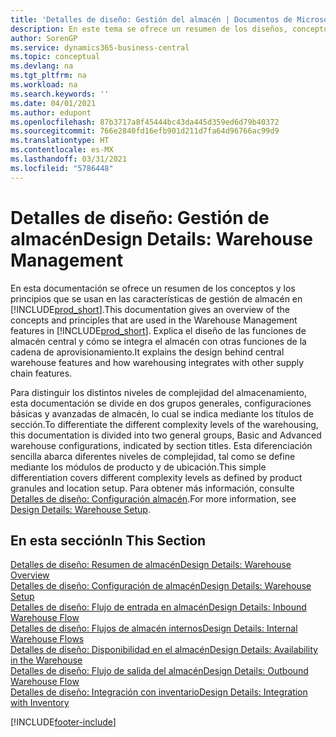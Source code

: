 ```yaml
---
title: 'Detalles de diseño: Gestión del almacén | Documentos de Microsoft'
description: En este tema se ofrece un resumen de los diseños, conceptos y principios que están detrás de las características de gestión de almacén en Business Central.
author: SorenGP
ms.service: dynamics365-business-central
ms.topic: conceptual
ms.devlang: na
ms.tgt_pltfrm: na
ms.workload: na
ms.search.keywords: ''
ms.date: 04/01/2021
ms.author: edupont
ms.openlocfilehash: 87b3717a8f45444bc43da445d359ed6d79b40372
ms.sourcegitcommit: 766e2840fd16efb901d211d7fa64d96766ac99d9
ms.translationtype: HT
ms.contentlocale: es-MX
ms.lasthandoff: 03/31/2021
ms.locfileid: "5786448"
---
```

# <a name="design-details-warehouse-management"></a><span data-ttu-id="52207-103">Detalles de diseño: Gestión de almacén</span><span class="sxs-lookup"><span data-stu-id="52207-103">Design Details: Warehouse Management</span></span>
<span data-ttu-id="52207-104">En esta documentación se ofrece un resumen de los conceptos y los principios que se usan en las características de gestión de almacén en [!INCLUDE[prod_short](includes/prod_short.md)].</span><span class="sxs-lookup"><span data-stu-id="52207-104">This documentation gives an overview of the concepts and principles that are used in the Warehouse Management features in [!INCLUDE[prod_short](includes/prod_short.md)].</span></span> <span data-ttu-id="52207-105">Explica el diseño de las funciones de almacén central y cómo se integra el almacén con otras funciones de la cadena de aprovisionamiento.</span><span class="sxs-lookup"><span data-stu-id="52207-105">It explains the design behind central warehouse features and how warehousing integrates with other supply chain features.</span></span>  

<span data-ttu-id="52207-106">Para distinguir los distintos niveles de complejidad del almacenamiento, esta documentación se divide en dos grupos generales, configuraciones básicas y avanzadas de almacén, lo cual se indica mediante los títulos de sección.</span><span class="sxs-lookup"><span data-stu-id="52207-106">To differentiate the different complexity levels of the warehousing, this documentation is divided into two general groups, Basic and Advanced warehouse configurations, indicated by section titles.</span></span> <span data-ttu-id="52207-107">Esta diferenciación sencilla abarca diferentes niveles de complejidad, tal como se define mediante los módulos de producto y de ubicación.</span><span class="sxs-lookup"><span data-stu-id="52207-107">This simple differentiation covers different complexity levels as defined by product granules and location setup.</span></span> <span data-ttu-id="52207-108">Para obtener más información, consulte [Detalles de diseño: Configuración almacén](design-details-warehouse-setup.md).</span><span class="sxs-lookup"><span data-stu-id="52207-108">For more information, see [Design Details: Warehouse Setup](design-details-warehouse-setup.md).</span></span>  

## <a name="in-this-section"></a><span data-ttu-id="52207-109">En esta sección</span><span class="sxs-lookup"><span data-stu-id="52207-109">In This Section</span></span>  
[<span data-ttu-id="52207-110">Detalles de diseño: Resumen de almacén</span><span class="sxs-lookup"><span data-stu-id="52207-110">Design Details: Warehouse Overview</span></span>](design-details-warehouse-overview.md)  
[<span data-ttu-id="52207-111">Detalles de diseño: Configuración de almacén</span><span class="sxs-lookup"><span data-stu-id="52207-111">Design Details: Warehouse Setup</span></span>](design-details-warehouse-setup.md)  
[<span data-ttu-id="52207-112">Detalles de diseño: Flujo de entrada en almacén</span><span class="sxs-lookup"><span data-stu-id="52207-112">Design Details: Inbound Warehouse Flow</span></span>](design-details-inbound-warehouse-flow.md)  
[<span data-ttu-id="52207-113">Detalles de diseño: Flujos de almacén internos</span><span class="sxs-lookup"><span data-stu-id="52207-113">Design Details: Internal Warehouse Flows</span></span>](design-details-internal-warehouse-flows.md)  
[<span data-ttu-id="52207-114">Detalles de diseño: Disponibilidad en el almacén</span><span class="sxs-lookup"><span data-stu-id="52207-114">Design Details: Availability in the Warehouse</span></span>](design-details-availability-in-the-warehouse.md)  
[<span data-ttu-id="52207-115">Detalles de diseño: Flujo de salida del almacén</span><span class="sxs-lookup"><span data-stu-id="52207-115">Design Details: Outbound Warehouse Flow</span></span>](design-details-outbound-warehouse-flow.md)  
[<span data-ttu-id="52207-116">Detalles de diseño: Integración con inventario</span><span class="sxs-lookup"><span data-stu-id="52207-116">Design Details: Integration with Inventory</span></span>](design-details-integration-with-inventory.md)


[!INCLUDE[footer-include](includes/footer-banner.md)]